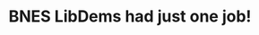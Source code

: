 ---
title: BNES LibDems had just one job!
tags: 
 - buses
 - banes
 - social_media
summary: "WHEN IT COMES TO BUSES BNES LibDems had just one job: running Council buses where there's social need. But they're stranding THOUSANDS with cuts, severing Bath from its lifeblood communities"
post_asset: 332258896_1137172933622072_8769979302441271230_n.jpg
---